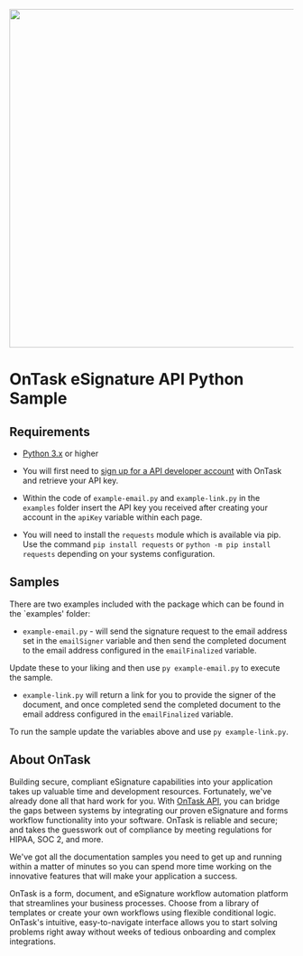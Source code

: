 [<img src="https://s3.amazonaws.com/usdphosting.accusoft-ontask/wp-content/uploads/Ontask-API-Logo-2.png.webp" width="600"/>](https://www.ontask.io/solutions/ontask-api/)

# OnTask eSignature API Python Sample

## Requirements

- [Python 3.x](https://www.python.org/) or higher

- You will first need to [sign up for a  API developer account](https://app.ontask.io/signup?source=eSigApi) with OnTask and retrieve your API key.

- Within the code of `example-email.py` and `example-link.py` in the `examples` folder insert the API key  you received after creating your account  in the `apiKey` variable within each page.

- You will need to install the `requests` module which is available via pip.  Use the command `pip install requests` or `python -m pip install requests` depending on your systems configuration.

## Samples

There are two examples included with the package which can be found in the `examples' folder:

- `example-email.py` - will send the signature request to the email address set in the `emailSigner` variable and then send the completed document to the email address configured in the `emailFinalized` variable.

Update these to your liking and then use `py example-email.py` to execute the sample.  

- `example-link.py` will return a link for you to provide the signer of the document, and once completed send the completed document to the email address configured in the `emailFinalized` variable.

To run the sample update the variables above and use `py example-link.py`.

## About OnTask

Building secure, compliant eSignature capabilities into your application takes up valuable time and development resources. Fortunately, we've already done all that hard work for you. With [OnTask API](https://www.ontask.io/solutions/ontask-api/), you can bridge the gaps between systems by integrating our proven eSignature and forms workflow functionality into your software. OnTask is reliable and secure; and takes the guesswork out of compliance by meeting regulations for HIPAA, SOC 2, and more. 

We've got all the documentation samples you need to get up and running within a matter of minutes so you can spend more time working on the innovative features that will make your application a success.

OnTask is a form, document, and eSignature workflow automation platform that streamlines your business processes. Choose from a library of templates or create your own workflows using flexible conditional logic. OnTask's intuitive, easy-to-navigate interface allows you to start solving problems right away without weeks of tedious onboarding and complex integrations.


